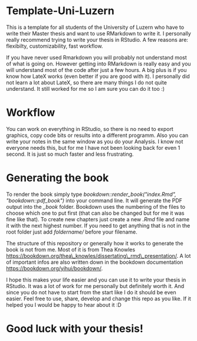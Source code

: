 # Template-Uni-Luzern

This is a template for all students of the University of Luzern who have to write their Master thesis and want to use RMarkdown to write it. I personally really recommend trying to write your thesis in RStudio. A few reasons are: flexibilty, customizability, fast workflow.

If you have never used Rmarkdown you will probably not understand most of what is going on. However getting into RMarkdown is really easy and you will understand most of the code after just a few hours. A big plus is if you know how LateX works (even better if you are good with it). I personally did not learn a lot about LateX, so there are many things I do not quite understand. It still worked for me so I am sure you can do it too :)

# Workflow

You can work on everything in RStudio, so there is no need to export graphics, copy code bits or results into a different programm. Also you can write your notes in the same window as you do your Analysis. I know not everyone needs this, but for me I have not been looking back for even 1 second. It is just so much faster and less frustrating.

# Generating the book

To render the book simply type *bookdown::render_book("index.Rmd", "bookdown::pdf_book")* into your command line. It will generate the PDF output into the *_book* folder.
Bookdown uses the numbering of the files to choose which one to put first (that can also be changed but for me it was fine like that). To create new chapters just create a new *.Rmd* file and name it with the next highest number.
If you need to get anything that is not in the root folder just add *foldername/* before your filename. 

The structure of this repository or generally how it works to generate the book is not from me. Most of it is from Thea Knowles https://bookdown.org/thea\_knowles/dissertating\_rmd\_presentation/.
A lot of important infos are also written down in the bookdown documentation https://bookdown.org/yihui/bookdown/. 



I hope this makes your life easier and you can use it to write your thesis in RStudio. It was a lot of work for me personally but definitely worth it. And since you do not have to start from the start like I do it should be even easier. Feel free to use, share, develop and change this repo as you like. If it helped you I would be happy to hear about it :D

# Good luck with your thesis!
